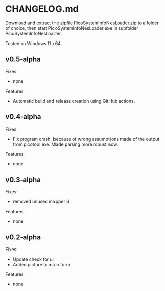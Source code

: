 # CHANGELOG.md

Download and extract the zipfile PicoSystemInfoNesLoader.zip to a folder of choice, then start PicoSystemInfoNesLoader.exe in subfolder PicoSystemInfoNesLoader.

Tested on Windows 11 x64.

## v0.5-alpha

Fixes:

- none

Features:

- Automatic build and release creation using GitHub actions.

## v0.4-alpha

Fixes:

 - Fix program crash, because of wrong assumptions made of the output from picotool.exe. Made parsing more robust now.
 
Features:

 - none

## v0.3-alpha

Fixes:

- removed unused mapper 6

Features:

- none
  
## v0.2-alpha

Fixes: 

- Update check for ui
- Added picture to main form

Features:

- none

